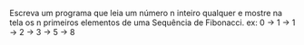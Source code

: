 Escreva um programa que leia um número n inteiro qualquer e mostre na tela os n primeiros
elementos de uma Sequência de Fibonacci.
ex: 0 -> 1 -> 1 -> 2 -> 3 -> 5 -> 8 